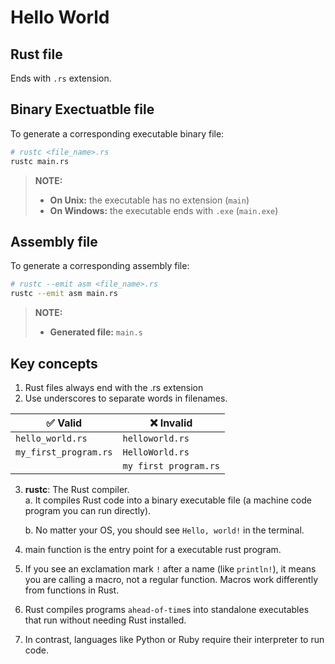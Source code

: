 # Hello World

## Rust file
Ends with `.rs` extension.

## Binary Exectuatble file
To generate a corresponding executable binary file:
```bash
# rustc <file_name>.rs
rustc main.rs
```

> **NOTE:**  
> - **On Unix:** the executable has no extension (`main`)  
> - **On Windows:** the executable ends with `.exe` (`main.exe`)

## Assembly file
To generate a corresponding assembly file:
```bash
# rustc --emit asm <file_name>.rs
rustc --emit asm main.rs
```

> **NOTE:**  
> - **Generated file:** `main.s`

## Key concepts

1. Rust files always end with the .rs extension
2. Use underscores to separate words in filenames.

| ✅ **Valid**                | ❌ **Invalid**             |
|-------------------------|-------------------------|
| `hello_world.rs`        | `helloworld.rs`         |
| `my_first_program.rs`   | `HelloWorld.rs`         |
|                         | `my first program.rs`   |

3. **rustc**: The Rust compiler.  
    a. It compiles Rust code into a binary executable file (a machine code program you can run directly).  
    
    b. No matter your OS, you should see `Hello, world!` in the terminal.

4. main function is the entry point for a executable rust program.

5. If you see an exclamation mark `!` after a name (like `println!`), it means you are calling a macro, not a regular function. Macros work differently from functions in Rust.

6. Rust compiles programs `ahead-of-time`s into standalone executables that run without needing Rust installed.

7. In contrast, languages like Python or Ruby require their interpreter to run code.
